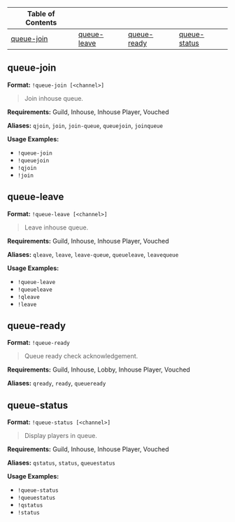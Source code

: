 |Table of Contents| | | |
|--|--|--|--|
|[queue-join](#queue-join)|[queue-leave](#queue-leave)|[queue-ready](#queue-ready)|[queue-status](#queue-status)|



## queue-join

**Format:** `!queue-join [<channel>]`

> Join inhouse queue.

**Requirements:** Guild, Inhouse, Inhouse Player, Vouched

**Aliases:** `qjoin`, `join`, `join-queue`, `queuejoin`, `joinqueue`

**Usage Examples:**
* `!queue-join`
* `!queuejoin`
* `!qjoin`
* `!join`
 
 
## queue-leave

**Format:** `!queue-leave [<channel>]`

> Leave inhouse queue.

**Requirements:** Guild, Inhouse, Inhouse Player, Vouched

**Aliases:** `qleave`, `leave`, `leave-queue`, `queueleave`, `leavequeue`

**Usage Examples:**
* `!queue-leave`
* `!queueleave`
* `!qleave`
* `!leave`
 
 
## queue-ready

**Format:** `!queue-ready`

> Queue ready check acknowledgement.

**Requirements:** Guild, Inhouse, Lobby, Inhouse Player, Vouched

**Aliases:** `qready`, `ready`, `queueready`

 
## queue-status

**Format:** `!queue-status [<channel>]`

> Display players in queue.

**Requirements:** Guild, Inhouse, Inhouse Player, Vouched

**Aliases:** `qstatus`, `status`, `queuestatus`

**Usage Examples:**
* `!queue-status`
* `!queuestatus`
* `!qstatus`
* `!status`
 
 